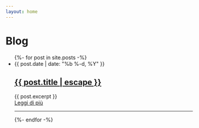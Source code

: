 ```yaml
---
layout: home
---
```


<div class="container max-w-screen-md py-12 md:py-12 mx-auto px-4 sm:px-6 lg:px-8">
    <h1 class="text-4xl font-black">Blog</h1>
  <ul class="mt-12">
    {%- for post in site.posts -%}
    <li class="mt-16 list-reset">
      <time class="uppercase text-xs text-gray-500 font-bold">{{ post.date | date: "%b %-d, %Y" }}</time>
      <h2 class="mt-1 text-2xl tracking-tight font-extrabold text-gray-900 sm:leading-none md:text-3xl">
        <a href="{{ post.url | relative_url }}">{{ post.title | escape }}</a>
      </h2>
      <div class="content flex py-2">
        <img class="w-64 rounded-lg" src="/assets/img/blog/thumb/{{post.image}}" alt="">
        <div class="mt-6 post-content px-8">
          {{ post.excerpt }}
        </div>
      </div>
      <div class="mt-10">
        <a class="bg-main-400 hover:bg-main-700 text-white font-bold py-2 px-4 rounded-full" href="{{ post.url | relative_url }}">Leggi di più
        </a>
      </div>
    </li>
    <hr class="w-full bg-gray-100 my-12" style="height: 1px;">
     {%- endfor -%}
  </ul>
</div>